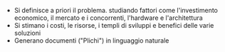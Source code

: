- Si definisce a priori il problema. studiando fattori come l'investimento economico,  il mercato e i concorrenti, l'hardware e l'architettura
- Si stimano i costi, le risorse, i templi di sviluppi e benefici delle varie soluzioni
- Generano documenti ("Plichi") in linguaggio naturale